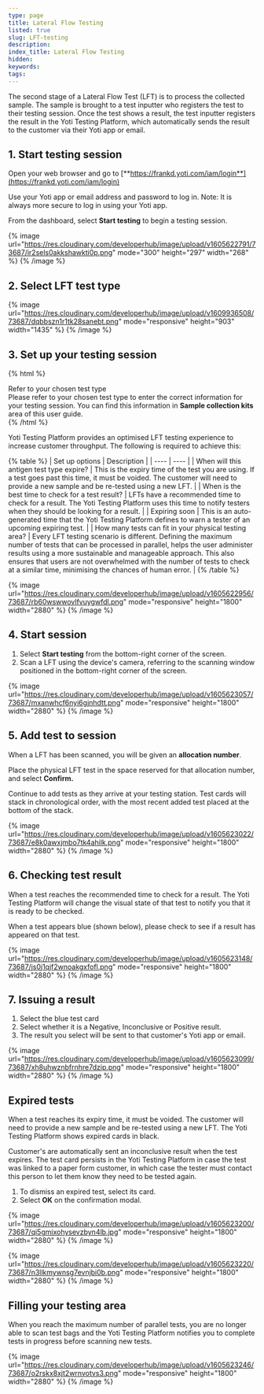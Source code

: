 ```yaml
---
type: page
title: Lateral Flow Testing
listed: true
slug: LFT-testing
description: 
index_title: Lateral Flow Testing
hidden: 
keywords: 
tags: 
---
```


The second stage of a Lateral Flow Test (LFT) is to process the collected sample. The sample is brought to a test inputter who registers the test to their testing session. Once the test shows a result, the test inputter registers the result in the Yoti Testing Platform, which automatically sends the result to the customer via their Yoti app or email.

## 1. Start testing session

Open your web browser and go to [**https://frankd.yoti.com/iam/login**](https://frankd.yoti.com/iam/login)

Use your Yoti app or email address and password to log in. Note: It is always more secure to log in using your Yoti app.

From the dashboard, select **Start testing** to begin a testing session.

{% image url="https://res.cloudinary.com/developerhub/image/upload/v1605622791/73687/ir2sels0akkshawkti0p.png" mode="300" height="297" width="268" %}
{% /image %}

## 2. Select LFT test type

{% image url="https://res.cloudinary.com/developerhub/image/upload/v1609936508/73687/dqbbszn1r1tk28sanebt.png" mode="responsive" height="903" width="1435" %}
{% /image %}

## 3. Set up your testing session

{% html %}
<div class="alert-GTK">
    <div class="alert-title" id="GTK">
        Refer to your chosen test type
    </div>
    <div class="alert-text">
Please refer to your chosen test type to enter the correct information for your testing session. You can find this information in <strong>Sample collection kits</strong> area of this user guide.</div>
    <div class="alert-links"> 
    </div>
</div>
{% /html %}

Yoti Testing Platform provides an optimised LFT testing experience to increase customer throughput. The following is required to achieve this:

{% table %}
| Set up options | Description | 
| ---- | ---- | 
| When will this antigen test type expire? | This is the expiry time of the test you are using. If a test goes past this time, it must be voided. The customer will need to provide a new sample and be re-tested using a new LFT. | 
| When is the best time to check for a test result? | LFTs have a recommended time to check for a result. The Yoti Testing Platform uses this time to notify testers when they should be looking for a result. | 
| Expiring soon | This is an auto-generated time that the Yoti Testing Platform defines to warn a tester of an upcoming expiring test. | 
| How many tests can fit in your physical testing area? | Every LFT testing scenario is different. Defining the maximum number of tests that can be processed in parallel, helps the user administer results using a more sustainable and manageable approach. This also ensures that users are not overwhelmed with the number of tests to check at a similar time, minimising the chances of human error. | 
{% /table %}

{% image url="https://res.cloudinary.com/developerhub/image/upload/v1605622956/73687/rb60wswwovlfvuygwfdl.png" mode="responsive" height="1800" width="2880" %}
{% /image %}

## 4. Start session

1. Select **Start testing** from the bottom-right corner of the screen.
2. Scan a LFT using the device's camera, referring to the scanning window positioned in the bottom-right corner of the screen.

{% image url="https://res.cloudinary.com/developerhub/image/upload/v1605623057/73687/mxanwhcf6nyi6gjnhdtt.png" mode="responsive" height="1800" width="2880" %}
{% /image %}

## 5. Add test to session

When a LFT has been scanned, you will be given an **allocation number**.

Place the physical LFT test in the space reserved for that allocation number, and select **Confirm.**

Continue to add tests as they arrive at your testing station. Test cards will stack in chronological order, with the most recent added test placed at the bottom of the stack.

{% image url="https://res.cloudinary.com/developerhub/image/upload/v1605623022/73687/e8k0awxjmbo7tk4ahilk.png" mode="responsive" height="1800" width="2880" %}
{% /image %}

## 6. Checking test result

When a test reaches the recommended time to check for a result. The Yoti Testing Platform will change the visual state of that test to notify you that it is ready to be checked.

When a test appears blue (shown below), please check to see if a result has appeared on that test.

{% image url="https://res.cloudinary.com/developerhub/image/upload/v1605623148/73687/js0j1qjf2wnoakgxfofl.png" mode="responsive" height="1800" width="2880" %}
{% /image %}

## 7. Issuing a result

1. Select the blue test card
2. Select whether it is a Negative, Inconclusive or Positive result.
3. The result you select will be sent to that customer's Yoti app or email.

{% image url="https://res.cloudinary.com/developerhub/image/upload/v1605623099/73687/xh8uhwznbfrnhre7dzip.png" mode="responsive" height="1800" width="2880" %}
{% /image %}

## Expired tests

When a test reaches its expiry time, it must be voided. The customer will need to provide a new sample and be re-tested using a new LFT. The Yoti Testing Platform shows expired cards in black.

Customer's are automatically sent an inconclusive result when the test expires. The test card persists in the Yoti Testing Platform in case the test was linked to a paper form customer, in which case the tester must contact this person to let them know they need to be tested again.

1. To dismiss an expired test, select its card.
2. Select **OK** on the confirmation modal.

{% image url="https://res.cloudinary.com/developerhub/image/upload/v1605623200/73687/qi5gmixohysevzbyn4lb.jpg" mode="responsive" height="1800" width="2880" %}
{% /image %}

{% image url="https://res.cloudinary.com/developerhub/image/upload/v1605623220/73687/n3llkmywnsg7evnjbi0b.png" mode="responsive" height="1800" width="2880" %}
{% /image %}

## Filling your testing area

When you reach the maximum number of parallel tests, you are no longer able to scan test bags and the Yoti Testing Platform notifies you to complete tests in progress before scanning new tests.

{% image url="https://res.cloudinary.com/developerhub/image/upload/v1605623246/73687/o2rskx8xjt2wrnvotvs3.png" mode="responsive" height="1800" width="2880" %}
{% /image %}